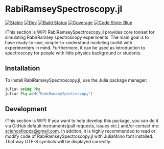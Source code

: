 # RabiRamseySpectroscopy.jl

[![Stable](https://img.shields.io/badge/docs-stable-blue.svg)](https://m0Cey.github.io/RabiRamseySpectroscopy.jl/stable/)
[![Dev](https://img.shields.io/badge/docs-dev-blue.svg)](https://m0Cey.github.io/RabiRamseySpectroscopy.jl/dev/)
[![Build Status](https://github.com/m0Cey/RabiRamseySpectroscopy.jl/actions/workflows/CI.yml/badge.svg?branch=main)](https://github.com/m0Cey/RabiRamseySpectroscopy.jl/actions/workflows/CI.yml?query=branch%3Amain)
[![Coverage](https://codecov.io/gh/m0Cey/RabiRamseySpectroscopy.jl/branch/main/graph/badge.svg)](https://codecov.io/gh/m0Cey/RabiRamseySpectroscopy.jl)
[![Code Style: Blue](https://img.shields.io/badge/code%20style-blue-4495d1.svg)](https://github.com/invenia/BlueStyle)

(This section is WIP)
RabiRamseySpectroscopy.jl provides core toolset for simulating Rabi/Ramsey spectroscopy experiments.
The main goal is to have ready-to-use, simple-to-understand modeling toolkit with experimenters in mind.
Furthermore, it can be used as introduction to spectroscopy for people with little physics background or
students.

## Installation

To install RabiRamseySpectroscopy.jl, use the Julia package manager:

```julia
julia> using Pkg
julia> Pkg.add("RabiRamseySpectroscopy")
```

## Development

(This section is WIP)
If you want to help develop this package, you can do it via GitHub default instruments(pull requests,
issues etc.) and/or contact me: sciencefloppa@gmail.com. In additon, it is highly recommended to read or
modify code of RabiRamseySpectroscopy.jl with JuliaMono font installed. That way UTF-8 symbols will be
displayed correctly.